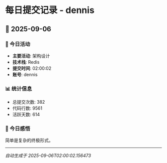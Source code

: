 # 每日提交记录 - dennis

## 📅 2025-09-06

### 🎯 今日活动
- **主要活动**: 架构设计
- **技术栈**: Redis
- **提交时间**: 02:00:02
- **账号**: dennis

### 📊 统计信息
- 总提交次数: 382
- 代码行数: 9561
- 活跃天数: 614

### 💭 今日感悟
简单是复杂的终极形式。

---
*自动生成于 2025-09-06T02:00:02.156473*
